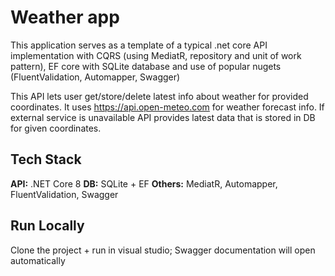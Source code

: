
# Weather app
This application serves as a template of a typical .net core API implementation with CQRS (using MediatR, repository and unit of work pattern), EF core with SQLite database and use of popular nugets (FluentValidation, Automapper, Swagger)

This API lets user get/store/delete latest info about weather for provided coordinates. It uses https://api.open-meteo.com for weather forecast info. If external service is unavailable API provides latest data that is stored in DB for given coordinates.






## Tech Stack

**API:** .NET Core 8
**DB:** SQLite + EF
**Others:** MediatR, Automapper, FluentValidation, Swagger


## Run Locally

Clone the project + run in visual studio;
Swagger documentation will open automatically
